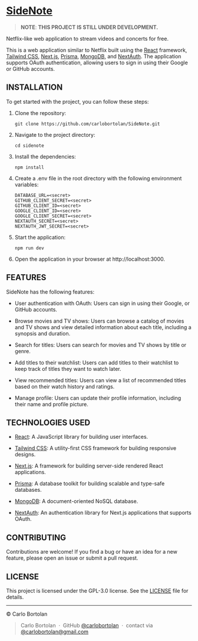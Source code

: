 # [SideNote](sidenote.vercel.app)

> __NOTE__: __THIS PROJECT IS STILL UNDER DEVELOPMENT.__

Netflix-like web application to stream videos and concerts for free.

This is a web application similar to Netflix built using the [React](https://react.dev/) framework, [Tailwind CSS](https://tailwindcss.com/), [Next.js](https://nextjs.org/), [Prisma](https://www.prisma.io/), [MongoDB](https://www.mongodb.com/), and [NextAuth](https://next-auth.js.org/). The application supports OAuth authentication, allowing users to sign in using their Google or GitHub accounts.


## INSTALLATION

To get started with the project, you can follow these steps:

1. Clone the repository:
    ```
    git clone https://github.com/carlobortolan/SideNote.git
    ```
2. Navigate to the project directory:
    ```
    cd sidenote
    ```
3. Install the dependencies:
    ```
    npm install
    ```
4. Create a .env file in the root directory with the following environment variables:
    ```
    DATABASE_URL=<secret>
    GITHUB_CLIENT_SECRET=<secret>
    GITHUB_CLIENT_ID=<secret>
    GOOGLE_CLIENT_ID=<secret>
    GOOGLE_CLIENT_SECRET=<secret>
    NEXTAUTH_SECRET=<secret>
    NEXTAUTH_JWT_SECRET=<secret>
    ```
5. Start the application:
    ```
    npm run dev
    ```

6. Open the application in your browser at http://localhost:3000.

## FEATURES

SideNote has the following features:

- User authentication with OAuth: Users can sign in using their Google, or GitHub accounts.

- Browse movies and TV shows: Users can browse a catalog of movies and TV shows and view detailed information about each title, including a synopsis and duration.
  
- Search for titles: Users can search for movies and TV shows by title or genre.

- Add titles to their watchlist: Users can add titles to their watchlist to keep track of titles they want to watch later.
    
- View recommended titles: Users can view a list of recommended titles based on their watch history and ratings.

- Manage profile: Users can update their profile information, including their name and profile picture.

## TECHNOLOGIES USED

- [React](https://react.dev/): A JavaScript library for building user interfaces.
    
- [Tailwind CSS](https://tailwindcss.com/): A utility-first CSS framework for building responsive designs.
    
- [Next.js](https://nextjs.org/): A framework for building server-side rendered React applications.
    
- [Prisma](https://www.prisma.io/): A database toolkit for building scalable and type-safe databases.
    
- [MongoDB](https://www.mongodb.com/): A document-oriented NoSQL database.
    
- [NextAuth](https://next-auth.js.org/): An authentication library for Next.js applications that supports OAuth.

## CONTRIBUTING

Contributions are welcome! If you find a bug or have an idea for a new feature, please open an issue or submit a pull
request.

## LICENSE

This project is licensed under the GPL-3.0 license. See the [LICENSE](LICENSE) file for details.

---

© Carlo Bortolan

> Carlo Bortolan &nbsp;&middot;&nbsp;
> GitHub [@carlobortolan](https://github.com/carlobortolan) &nbsp;&middot;&nbsp;
> contact via [@carlobortolan@gmail.com](carlobortolan@gmail.com)
